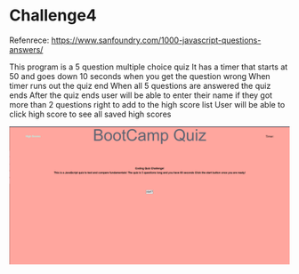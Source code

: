 # Challenge4

Refenrece: https://www.sanfoundry.com/1000-javascript-questions-answers/

This program is a 5 question multiple choice quiz
It has a timer that starts at 50 and goes down 10 seconds when you get the question wrong
When timer runs out the quiz end
When all 5 questions are answered the quiz ends
After the quiz ends user will be able to enter their name if they got more than 2 questions right to add to the high score list
User will be able to click high score to see all saved high scores

![Picture](./assests/images/Screenshot_1.png)
